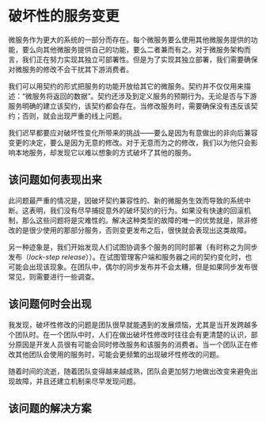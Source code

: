 # 破坏性的服务变更
微服务作为更大的系统的一部分而存在。每个微服务要么使用其他微服务提供的功能，要么向其他微服务提供自己的功能，要么二者兼而有之。对于微服务架构而言，我们正在努力实现其独立可部署性。但是为了实现其独立部署，我们需要确保对微服务的修改不会干扰其下游消费者。

我们可以用契约的形式把服务的功能开放给其它的微服务。契约并不仅仅用来描述：“微服务将返回的数据”。契约还涉及到定义服务的预期行为。无论是否与下游服务明确的建立该契约，该契约都会存在。当修改服务时，需要确保没有违反该契约；否则，就会出现严重的线上问题。

我们迟早都要应对破坏性变化所带来的挑战——要么是因为有意做出的非向后兼容变更的决定，要么是因为无意的修改。对于无意而为之的修改，我们以为他只会影响本地服务，却发现它以难以想象的方式破坏了其他的服务。

## 该问题如何表现出来
此问题最严重的情况是，因破坏契约兼容性的、新的微服务生效而导致的系统中断。这表明，我们没有尽早捕捉意外的破坏契约的行为。如果没有快速的回滚机制，那么这些问题将是灾难性的。解决这种类型的故障的唯一的优势就是，除非修改的是很少使用的那部分服务，否则变更发布之后，很快就会表现出这类故障。

另一种迹象是，我们开始发现人们试图协调多个服务的同时部署（有时称之为同步发布（*lock-step release*））。在试图管理客户端和服务器之间的契约变化时，也可能会出现该现象。在团队中，偶尔的同步发布并不会太糟，但是如果同步发布很常见，则需要进行一些调查。

## 该问题何时会出现
我发现，破坏性修改的问题是团队很早就能遇到的发展烦恼，尤其是当开发跨越多个团队时。在一个团队中时，人们在做出破坏性修改时往往会有更清楚的认识，部分原因是开发人员很有可能会同时修改服务和该服务的消费者。当一个团队正在修改其他团队会使用的服务时，可能会更频繁的出现破坏性修改的问题。

随着时间的流逝，随着团队变得越来越成熟，团队会更加努力地做出改变来避免出现故障，并且还建立机制来尽早发现问题。

## 该问题的解决方案

